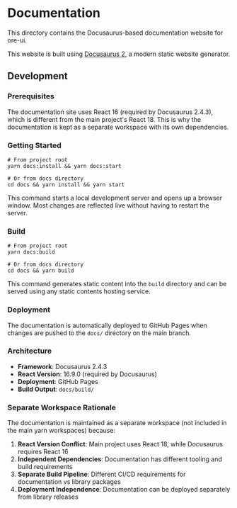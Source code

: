 # Documentation

This directory contains the Docusaurus-based documentation website for ore-ui.

This website is built using [Docusaurus 2](https://docusaurus.io/), a modern static website generator.

## Development

### Prerequisites

The documentation site uses React 16 (required by Docusaurus 2.4.3), which is different from the main project's React 18. This is why the documentation is kept as a separate workspace with its own dependencies.

### Getting Started

```console
# From project root
yarn docs:install && yarn docs:start

# Or from docs directory
cd docs && yarn install && yarn start
```

This command starts a local development server and opens up a browser window. Most changes are reflected live without having to restart the server.

### Build

```console
# From project root
yarn docs:build

# Or from docs directory
cd docs && yarn build
```

This command generates static content into the `build` directory and can be served using any static contents hosting service.

### Deployment

The documentation is automatically deployed to GitHub Pages when changes are pushed to the `docs/` directory on the main branch.

### Architecture

- **Framework**: Docusaurus 2.4.3
- **React Version**: 16.9.0 (required by Docusaurus)
- **Deployment**: GitHub Pages
- **Build Output**: `docs/build/`

### Separate Workspace Rationale

The documentation is maintained as a separate workspace (not included in the main yarn workspaces) because:

1. **React Version Conflict**: Main project uses React 18, while Docusaurus requires React 16
2. **Independent Dependencies**: Documentation has different tooling and build requirements
3. **Separate Build Pipeline**: Different CI/CD requirements for documentation vs library packages
4. **Deployment Independence**: Documentation can be deployed separately from library releases
